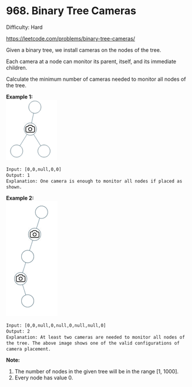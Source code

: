 # 968. Binary Tree Cameras

Difficulty: Hard

https://leetcode.com/problems/binary-tree-cameras/

Given a binary tree, we install cameras on the nodes of the tree. 

Each camera at a node can monitor its parent, itself, and its immediate children.

Calculate the minimum number of cameras needed to monitor all nodes of the tree.

**Example 1:**  
![ex1](bst_cameras_01.png)
```
Input: [0,0,null,0,0]
Output: 1
Explanation: One camera is enough to monitor all nodes if placed as shown.
```

**Example 2:**  
![ex1](bst_cameras_02.png)
```
Input: [0,0,null,0,null,0,null,null,0]
Output: 2
Explanation: At least two cameras are needed to monitor all nodes of the tree. The above image shows one of the valid configurations of camera placement.
```

**Note:**

1. The number of nodes in the given tree will be in the range [1, 1000].
2. Every node has value 0.

